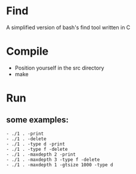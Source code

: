 # Find
A simplified version of bash's find tool written in C
# Compile
- Position yourself in the src directory
- make
# Run
## some examples:
```shell-script
- ./1 . -print  
- ./1 . -delete 
- ./1 . -type d -print 
- ./1 . -type f -delete 
- ./1 . -maxdepth 2 -print
- ./1 . -maxdepth 3 -type f -delete
- ./1 . -maxdepth 1 -gtsize 1000 -type d
```
